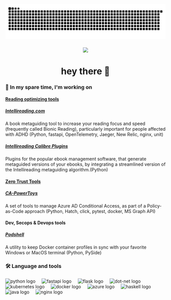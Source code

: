 
<div align="center">
<img src="https://raw.githubusercontent.com/0x6f677548/0x6f677548/output/snake.svg" alt="Snake animation" />
</div>

###

<div align="center">
  <img src="https://visitor-badge.laobi.icu/badge?page_id=0x6f677548.0x6f677548&"  />
</div>

###

<h1 align="center">hey there 👋</h1>
<h3 align="left">🔭 In my spare time, I'm working on</h3>
<h4 align="left"><a href="https://github.com/stars/0x6f677548/lists/my-reading-related-projects">Reading optimizing tools</a></h4>
<h5 align="left"><a href="https://www.intellireading.com">Intellireading.com</a></h5>
A book metaguiding tool to increase your reading focus and speed (frequently called Bionic Reading), particularly important for people affected with ADHD (Python, fastapi, OpenTelemetry, Jaeger, New Relic, nginx, unit) 
<h5 align="left"><a href="https://github.com/0x6f677548/intellireading-calibre-plugins">Intellireading Calibre Plugins</a></h5>
Plugins for the popular ebook management software, that generate metaguided versions of your ebooks, by integrating a streamlined version of the Intellireading metaguiding algorithm.(Python)
<h4 align="left"><a href="https://github.com/stars/0x6f677548/lists/my-zerotrust-projects">Zero Trust Tools</a></h4>
<h5 align="left"><a href="https://github.com/0x6f677548/zerotrust-ca-powertoys">CA-PowerToys</a></h5>
A set of tools to manage Azure AD Conditional Access, as part of a Policy-as-Code approach (Python, Hatch, click, pytest, docker, MS Graph API)
<h4 align="left">Dev, Secops & Devops tools</h4>
<h5 align="left"><a href="https://github.com/0x6f677548/podshell">Podshell</a></h5>
A utility to keep Docker container profiles in sync with your favorite Windows or MacOS terminal (Python, PySide)
<h3 align="left">🛠 Language and tools</h3>

###

<div align="left">
  <img src="https://cdn.jsdelivr.net/gh/devicons/devicon/icons/python/python-original.svg" height="40" alt="python logo"  />
  <img width="12" />
  <img src="https://cdn.jsdelivr.net/gh/devicons/devicon/icons/fastapi/fastapi-original.svg" height="40" alt="fastapi logo"  />
  <img width="12" />
  <img src="https://cdn.jsdelivr.net/gh/devicons/devicon/icons/flask/flask-original.svg" height="40" alt="flask logo"  />
  <img width="12" />
  <img src="https://cdn.jsdelivr.net/gh/devicons/devicon/icons/dot-net/dot-net-original.svg" height="40" alt="dot-net logo"  />
  <img width="12" />
  <img src="https://cdn.jsdelivr.net/gh/devicons/devicon/icons/kubernetes/kubernetes-plain.svg" height="40" alt="kubernetes logo"  />
  <img width="12" />
  <img src="https://cdn.jsdelivr.net/gh/devicons/devicon/icons/docker/docker-original.svg" height="40" alt="docker logo"  />
  <img width="12" />
  <img src="https://cdn.jsdelivr.net/gh/devicons/devicon/icons/azure/azure-original.svg" height="40" alt="azure logo"  />
  <img width="12" />
  <img src="https://cdn.jsdelivr.net/gh/devicons/devicon/icons/haskell/haskell-original.svg" height="40" alt="haskell logo"  />
  <img width="12" />
  <img src="https://cdn.jsdelivr.net/gh/devicons/devicon/icons/java/java-original.svg" height="40" alt="java logo"  />
  <img width="12" />
  <img src="https://cdn.jsdelivr.net/gh/devicons/devicon/icons/nginx/nginx-original.svg" height="40" alt="nginx logo"  />
</div>


